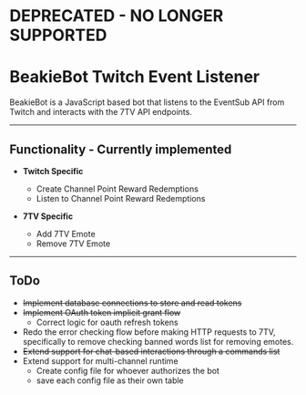 # DEPRECATED - NO LONGER SUPPORTED
# BeakieBot Twitch Event Listener

BeakieBot is a JavaScript based bot that listens to the EventSub API from Twitch and interacts with the 7TV API endpoints.

---
## Functionality - Currently implemented
- **Twitch Specific**
  - Create Channel Point Reward Redemptions
  - Listen to Channel Point Reward Redemptions

- **7TV Specific**
  - Add 7TV Emote
  - Remove 7TV Emote
---
## ToDo
- ~~Implement database connections to store and read tokens~~
- ~~Implement OAuth token implicit grant flow~~
  - Correct logic for oauth refresh tokens
- Redo the error checking flow before making HTTP requests to 7TV, specifically to remove checking banned words list for removing emotes.
- ~~Extend support for chat-based interactions through a commands list~~
- Extend support for multi-channel runtime
  - Create config file for whoever authorizes the bot
  - save each config file as their own table
